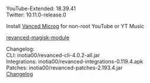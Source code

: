 YouTube-Extended: 18.39.41  
Twitter: 10.11.0-release.0  

Install [Vanced Microg](https://github.com/TeamVanced/VancedMicroG/releases) for non-root YouTube or YT Music  

[revanced-magisk-module](https://github.com/j-hc/revanced-magisk-module)  

Changelog:  
CLI: inotia00/revanced-cli-4.0.2-all.jar  
Integrations: inotia00/revanced-integrations-0.119.4.apk  
Patches: inotia00/revanced-patches-2.193.4.jar  
[Changelog](https://github.com/inotia00/revanced-patches/releases/tag/v2.193.4)  
